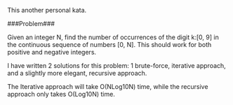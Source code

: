 This another personal kata.

###Problem###

Given an integer N, find the number of occurrences of the digit k:[0, 9] in the continuous sequence of numbers [0, N].
This should work for both positive and negative integers.

I have written 2 solutions for this problem: 1 brute-force, iterative approach, and a slightly more elegant, recursive approach.

The Iterative approach will take O(NLog10N) time, while the recursive approach only takes O(Log10N) time.
